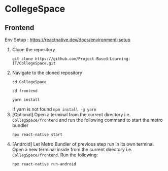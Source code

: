 # CollegeSpace

## Frontend

Env Setup : https://reactnative.dev/docs/environment-setup

<ol>
  <li>
    Clone the repository
    <p><code>git clone https://github.com/Project-Based-Learning-IT/CollegeSpace.git</code></p>
  </li>
  <li>
    Navigate to the cloned repository
    <p><code>cd CollegeSpace</code></p>
    <p><code>cd frontend</code></p>
    <p><code>yarn install</code></p>
    If yarn is not found <code>npm install -g yarn</code>
  </li>
  <li>
  [Optional]
    Open a terminal from the current directory i.e. <code>CollegSpace/frontend</code> and run the following command to start the metro bundler
    <p><code>npx react-native start</code></p>
  </li>
  <li>
    [Android] Let Metro Bundler of previous step run in its own terminal. Open a new terminal inside from the current directory i.e. <code>CollegSpace/frontend</code>. Run the following:
    <p><code>npx react-native run-android</code></p>
  </li>
<ol>
